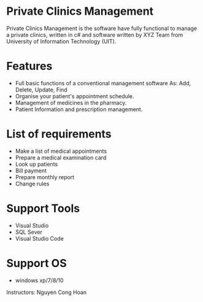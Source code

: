 # Private Clinics Management
Private Clinics Management is the software have fully functional to manage a private clinics, written in c# and software written by XYZ Team from University of Information Technology (UIT).
# Features
- Full basic functions of a conventional management software As: Add, Delete, Update, Find 
- Organise your patient's appointment schedule.
- Management of medicines in the pharmacy.
- Patient Information and prescription management.
# List of requirements
- Make a list of medical appointments
- Prepare a medical examination card
- Look up patients
- Bill payment
- Prepare monthly report
- Change rules
# Support Tools
- Visual Studio
- SQL Sever 
- Visual Studio Code
# Support OS
- windows xp/7/8/10

Instructors: Nguyen Cong Hoan 
